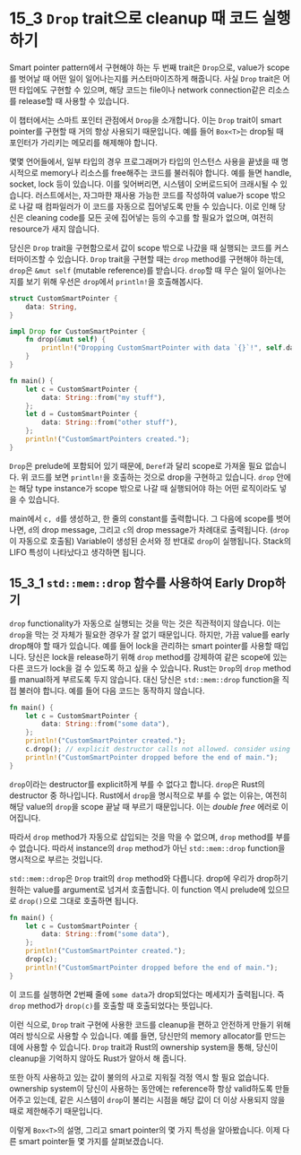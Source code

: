 # 15_3 `Drop` trait으로 cleanup 때 코드 실행하기

Smart pointer pattern에서 구현해야 하는 두 번째 trait은 `Drop`으로, value가 scope를 벗어날 때 어떤
일이 일어나는지를 커스터마이즈하게 해줍니다. 사실 `Drop` trait은 어떤 타입에도 구현할 수 있으며,
해당 코드는 file이나 network connection같은 리소스를 release할 때 사용할 수 있습니다.

이 챕터에서는 스마트 포인터 관점에서 `Drop`을 소개합니다. 이는 `Drop` trait이 smart pointer를 구현할
때 거의 항상 사용되기 때문입니다.
예를 들어 `Box<T>`는 drop될 때 포인터가 가리키는 메모리를 해제해야 합니다.

몇몇 언어들에서, 일부 타입의 경우 프로그래머가 타입의 인스턴스 사용을 끝냈을 때 명시적으로 memory나
리소스를 free해주는 코드를 불러줘야 합니다.
예를 들면 handle, socket, lock 등이 있습니다.
이를 잊어버리면, 시스템이 오버로드되어 크래시될 수 있습니다.
러스트에서는, 자그마한 재사용 가능한 코드를 작성하여 value가 scope 밖으로 나갈 때 컴파일러가 이
코드를 자동으로 집어넣도록 만들 수 있습니다. 이로 인해 당신은 cleaning code를 모든 곳에 집어넣는
등의 수고를 할 필요가 없으며, 여전히 resource가 새지 않습니다.

당신은 `Drop` trait을 구현함으로서 값이 scope 밖으로 나갔을 때 실행되는 코드를 커스터마이즈할 수
있습니다. `Drop` trait을 구현할 때는 `drop` method를 구현해야 하는데, `drop`은 `&mut self` (mutable
reference)를 받습니다. `drop`할 때 무슨 일이 일어나는지를 보기 위해 우선은 `drop`에서 `println!`을
호출해봅시다.

```rust
struct CustomSmartPointer {
    data: String,
}

impl Drop for CustomSmartPointer {
    fn drop(&mut self) {
        println!("Dropping CustomSmartPointer with data `{}`!", self.data);
    }
}

fn main() {
    let c = CustomSmartPointer {
        data: String::from("my stuff"),
    };
    let d = CustomSmartPointer {
        data: String::from("other stuff"),
    };
    println!("CustomSmartPointers created.");
}
```

`Drop`은 prelude에 포함되어 있기 때문에, `Deref`과 달리 scope로 가져올 필요 없습니다.
위 코드를 보면 `println!`을 호출하는 것으로 drop을 구현하고 있습니다.
`drop` 안에는 해당 type instance가 scope 밖으로 나갈 때 실행되어야 하는 어떤 로직이라도 넣을 수
있습니다.

main에서 `c, d`를 생성하고, 한 줄의 constant를 출력합니다. 그 다음에 scope를 벗어나면, `d`의 drop
message, 그리고 `c`의 drop message가 차례대로 출력됩니다. (`drop`이 자동으로 호출됨)
Variable이 생성된 순서와 정 반대로 `drop`이 실행됩니다. Stack의 LIFO 특성이 나타났다고 생각하면
됩니다.

## 15_3_1 `std::mem::drop` 함수를 사용하여 Early Drop하기

`drop` functionality가 자동으로 실행되는 것을 막는 것은 직관적이지 않습니다. 이는 `drop`을 막는 것
자체가 필요한 경우가 잘 없기 때문입니다. 하지만, 가끔 value를 early drop해야 할 때가 있습니다.
예를 들어 lock을 관리하는 smart pointer를 사용할 때입니다. 당신은 lock을 release하기 위해 `drop`
method를 강제하여 같은 scope에 있는 다른 코드가 lock을 걸 수 있도록 하고 싶을 수 있습니다.
Rust는 `Drop`의 `drop` method를 manual하게 부르도록 두지 않습니다. 대신 당신은 `std::mem::drop`
function을 직접 불러야 합니다. 예를 들어 다음 코드는 동작하지 않습니다.

```rust
fn main() {
    let c = CustomSmartPointer {
        data: String::from("some data"),
    };
    println!("CustomSmartPointer created.");
    c.drop(); // explicit destructor calls not allowed. consider using `drop` function: `drop(c)`
    println!("CustomSmartPointer dropped before the end of main.");
}
```

`drop`이라는 destructor를 explicit하게 부를 수 없다고 합니다. `drop`은 Rust의 destructor 중 하나입니다.
Rust에서 `drop`을 명시적으로 부를 수 없는 이유는, 여전히 해당 value의 `drop`을 scope 끝날 때 부르기
때문입니다. 이는 _double free_ 에러로 이어집니다.

따라서 `drop` method가 자동으로 삽입되는 것을 막을 수 없으며, `drop` method를 부를 수 없습니다.
따라서 instance의 `drop` method가 아닌 `std::mem::drop` function을 명시적으로 부르는 것입니다.

`std::mem::drop`은 `Drop` trait의 `drop` method와 다릅니다. drop에 우리가 drop하기 원하는 value를
argument로 넘겨서 호출합니다. 이 function 역시 prelude에 있으므로 `drop()`으로 그대로 호출하면
됩니다.

```rust
fn main() {
    let c = CustomSmartPointer {
        data: String::from("some data"),
    };
    println!("CustomSmartPointer created.");
    drop(c);
    println!("CustomSmartPointer dropped before the end of main.");
}
```

이 코드를 실행하면 2번째 줄에 `some data`가 drop되었다는 메세지가 출력됩니다. 즉 `drop` method가
`drop(c)`를 호출할 때 호출되었다는 뜻입니다.

이런 식으로, `Drop` trait 구현에 사용한 코드를 cleanup을 편하고 안전하게 만들기 위해 여러 방식으로
사용할 수 있습니다.
예를 들면, 당신만의 memory allocator를 만드는 데에 사용할 수 있습니다.
`Drop` trait과 Rust의 ownership system을 통해, 당신이 cleanup을 기억하지 않아도 Rust가 알아서 해
줍니다.

또한 아직 사용하고 있는 값이 불의의 사고로 지워질 걱정 역시 할 필요 없습니다. ownership system이
당신이 사용하는 동안에는 reference하 항상 valid하도록 만들어주고 있는데, 같은 시스템이 `drop`이
불리는 시점을 해당 값이 더 이상 사용되지 않을 때로 제한해주기 때문입니다.

이렇게 `Box<T>`의 설명, 그리고 smart pointer의 몇 가지 특성을 알아봤습니다.
이제 다른 smart pointer들 몇 가지를 살펴보겠습니다.

